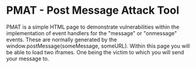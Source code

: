 # PMAT - Post Message Attack Tool

PMAT is a simple HTML page to demonstrate vulnerabilities within the implementation of event handlers for the
"message" or "onmessage" events. These are normally generated by the window.postMessage(someMessage, someURL).
Within this page you will be able to load two iframes. One being the victim to which you will send your message
to. 
